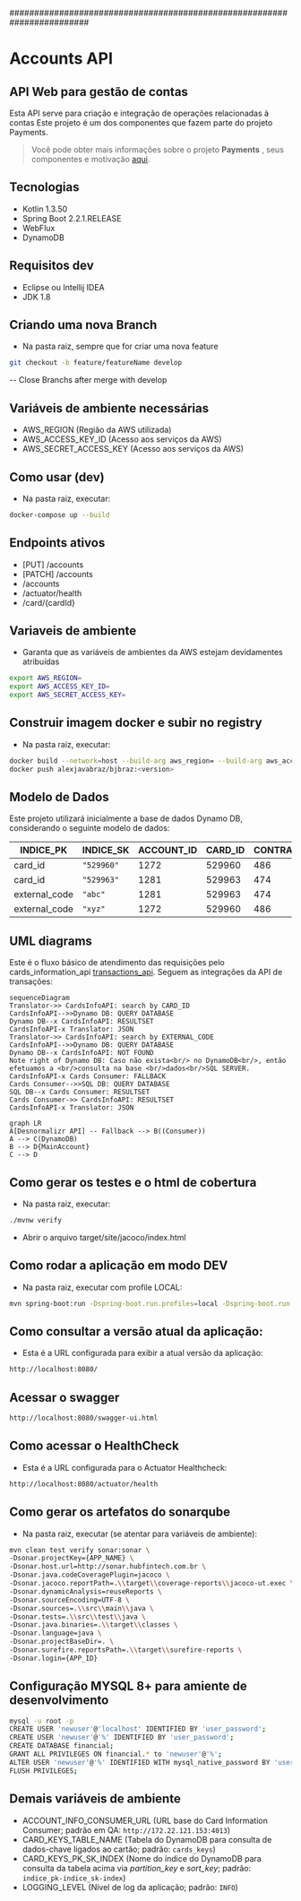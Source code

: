 ########################################################################
# Accounts API
## API Web para gestão de contas
Esta API serve para criação e integração de operações relacionadas à contas
Este projeto é um dos componentes que fazem parte do projeto Payments.
> Você pode obter mais informações sobre o projeto  **Payments** , seus componentes e motivação [aqui](https://bitbucket.org/bjbraz_financial/transactions_api/src/master/).

## Tecnologias
- Kotlin 1.3.50
- Spring Boot 2.2.1.RELEASE
- WebFlux
- DynamoDB

## Requisitos dev
- Eclipse ou Intellij IDEA
- JDK 1.8

## Criando uma nova Branch
- Na pasta raiz, sempre que for criar uma nova feature
```bash
git checkout -b feature/featureName develop
```
-- Close Branchs after merge with develop


## Variáveis de ambiente necessárias

- AWS_REGION (Região da AWS utilizada)
- AWS_ACCESS_KEY_ID (Acesso aos serviços da AWS)
- AWS_SECRET_ACCESS_KEY (Acesso aos serviços da AWS)

## Como usar (dev)

- Na pasta raiz, executar:

```bash
docker-compose up --build
```

## Endpoints ativos
- [PUT] /accounts
- [PATCH] /accounts
- /accounts
- /actuator/health
- /card/{cardId}

## Variaveis de ambiente

- Garanta que as variáveis de ambientes da AWS estejam devidamentes atribuídas

```bash
export AWS_REGION=
export AWS_ACCESS_KEY_ID=
export AWS_SECRET_ACCESS_KEY=
```

## Construir imagem docker e subir no registry

- Na pasta raiz, executar:

```bash
docker build --network=host --build-arg aws_region= --build-arg aws_access_key_id= --build-arg aws_secret_access_key= -t alexjavabraz/bjbraz:<version> .
docker push alexjavabraz/bjbraz:<version>
```

## Modelo de Dados
Este projeto utilizará inicialmente a base de dados Dynamo DB, considerando o seguinte modelo de dados:

|INDICE_PK       |INDICE_SK|ACCOUNT_ID|CARD_ID|CONTRACT_ID|EXTERNAL_CODE|MAIN_ACCOUNT_ID|
|----------------|---------|----------|----------|----------|----------|----------|
|card_id|`"529960"`|1272|529960|486|`"xyz"`|846|
|card_id|`"529963"`|1281|529963|474|`"abc"`|780|
|external_code|`"abc"`|1281|529963|474|`"abc"`|780|
|external_code|`"xyz"`|1272|529960|486|`"xyz"`|846|

## UML diagrams

Este é o fluxo básico de atendimento das requisições pelo cards_information_api [transactions_api](https://bitbucket.org/bjbraz_financial/transactions_api/src/master/). Seguem as integrações da API de transações:

```mermaid
sequenceDiagram
Translator->> CardsInfoAPI: search by CARD_ID
CardsInfoAPI-->>Dynamo DB: QUERY DATABASE
Dynamo DB--x CardsInfoAPI: RESULTSET
CardsInfoAPI-x Translator: JSON
Translator->> CardsInfoAPI: search by EXTERNAL_CODE
CardsInfoAPI-->>Dynamo DB: QUERY DATABASE
Dynamo DB--x CardsInfoAPI: NOT FOUND
Note right of Dynamo DB: Caso não exista<br/> no DynamoDB<br/>, então efetuamos a <br/>consulta na base <br/>dados<br/>SQL SERVER.
CardsInfoAPI-x Cards Consumer: FALLBACK
Cards Consumer-->>SQL DB: QUERY DATABASE
SQL DB--x Cards Consumer: RESULTSET
Cards Consumer->> CardsInfoAPI: RESULTSET
CardsInfoAPI-x Translator: JSON

```

```mermaid
graph LR  
A[Desnormalizr API] -- Fallback --> B((Consumer))  
A --> C(DynamoDB)  
B --> D{MainAccount}  
C --> D
```


## Como gerar os testes e o html de cobertura

- Na pasta raiz, executar:

```bash
./mvnw verify
```

- Abrir o arquivo target/site/jacoco/index.html

## Como rodar a aplicação em modo DEV
- Na pasta raiz, executar com profile LOCAL:
```bash
mvn spring-boot:run -Dspring-boot.run.profiles=local -Dspring-boot.run.jvmArguments="-Xdebug -Xrunjdwp:transport=dt_socket,server=y,suspend=n,address=5005"
```

## Como consultar a versão atual da aplicação:
- Esta é a URL configurada para exibir a atual versão da aplicação:
```bash
http://localhost:8080/
```

## Acessar o swagger

```bash
http://localhost:8080/swagger-ui.html
```

## Como acessar o HealthCheck
- Esta é a URL configurada para o Actuator Healthcheck:
```bash
http://localhost:8080/actuator/health
```

## Como gerar os artefatos do sonarqube
- Na pasta raiz, executar (se atentar para variáveis de ambiente):
```bash
mvn clean test verify sonar:sonar \
-Dsonar.projectKey={APP_NAME} \
-Dsonar.host.url=http://sonar.hubfintech.com.br \
-Dsonar.java.codeCoveragePlugin=jacoco \
-Dsonar.jacoco.reportPath=.\\target\\coverage-reports\\jacoco-ut.exec \
-Dsonar.dynamicAnalysis=reuseReports \
-Dsonar.sourceEncoding=UTF-8 \
-Dsonar.sources=.\\src\\main\\java \
-Dsonar.tests=.\\src\\test\\java \
-Dsonar.java.binaries=.\\target\\classes \
-Dsonar.language=java \
-Dsonar.projectBaseDir=. \
-Dsonar.surefire.reportsPath=.\\target\\surefire-reports \
-Dsonar.login={APP_ID}
```

## Configuração MYSQL 8+ para amiente de desenvolvimento
```bash
mysql -u root -p
CREATE USER 'newuser'@'localhost' IDENTIFIED BY 'user_password';
CREATE USER 'newuser'@'%' IDENTIFIED BY 'user_password';
CREATE DATABASE financial;
GRANT ALL PRIVILEGES ON financial.* to 'newuser'@'%';
ALTER USER 'newuser'@'%' IDENTIFIED WITH mysql_native_password BY 'user_password';
FLUSH PRIVILEGES;
```

## Demais variáveis de ambiente

- ACCOUNT_INFO_CONSUMER_URL (URL base do Card Information Consumer; padrão em QA: `http://172.22.121.153:4013`)
- CARD_KEYS_TABLE_NAME (Tabela do DynamoDB para consulta de dados-chave ligados ao cartão; padrão: `cards_keys`)
- CARD_KEYS_PK_SK_INDEX (Nome do índice do DynamoDB para consulta da tabela acima via *partition_key* e *sort_key*; padrão: `indice_pk-indice_sk-index`)
- LOGGING_LEVEL (Nível de log da aplicação; padrão: `INFO`)
